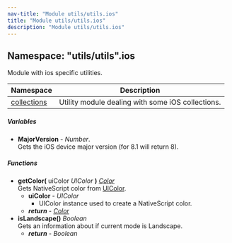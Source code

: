 ```yaml
---
nav-title: "Module utils/utils.ios"
title: "Module utils/utils.ios"
description: "Module utils/utils.ios"
---
```

## Namespace: "utils/utils".ios
Module with ios specific utilities.

Namespace | Description
------|------------
[collections](../../../utils/utils/ios/collections/) | Utility module dealing with some iOS collections.

##### Variables
 - **MajorVersion** - _Number_.    
  Gets the iOS device major version (for 8.1 will return 8).

##### Functions
 - **getColor(** uiColor _UIColor_ **)** [_Color_](../../../color/Color.md)  
     Gets NativeScript color from [UIColor](https://developer.apple.com/library/ios/documentation/UIKit/Reference/UIColor_Class/).
   - **uiColor** - _UIColor_  
     - UIColor instance used to create a NativeScript color.
   - _**return**_ - [_Color_](../../../color/Color.md)
 - **isLandscape()** _Boolean_  
     Gets an information about if current mode is Landscape.
   - _**return**_ - _Boolean_
